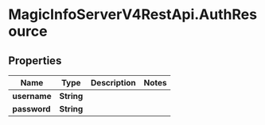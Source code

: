 # MagicInfoServerV4RestApi.AuthResource

## Properties
Name | Type | Description | Notes
------------ | ------------- | ------------- | -------------
**username** | **String** |  | 
**password** | **String** |  | 


